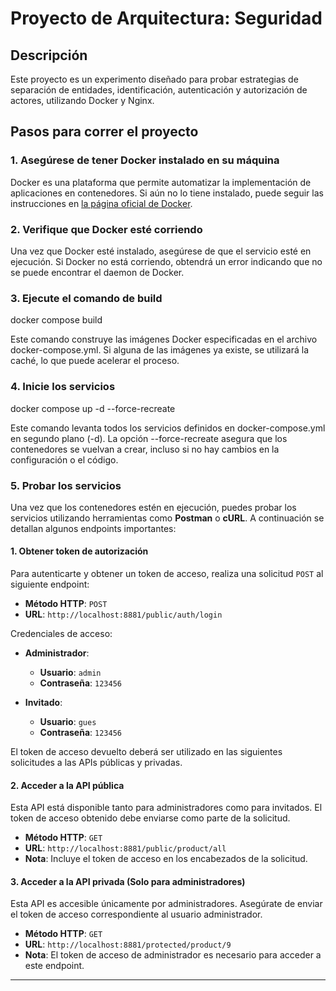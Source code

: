 # Proyecto de Arquitectura: Seguridad

## Descripción
Este proyecto es un experimento diseñado para probar estrategias de separación de entidades, identificación, autenticación y autorización de actores, utilizando Docker y Nginx.

## Pasos para correr el proyecto

### 1. Asegúrese de tener Docker instalado en su máquina
Docker es una plataforma que permite automatizar la implementación de aplicaciones en contenedores. Si aún no lo tiene instalado, puede seguir las instrucciones en [la página oficial de Docker](https://docs.docker.com/get-docker/).

### 2. Verifique que Docker esté corriendo
Una vez que Docker esté instalado, asegúrese de que el servicio esté en ejecución. Si Docker no está corriendo, obtendrá un error indicando que no se puede encontrar el daemon de Docker.

### 3. Ejecute el comando de build
docker compose build

Este comando construye las imágenes Docker especificadas en el archivo docker-compose.yml. Si alguna de las imágenes ya existe, se utilizará la caché, lo que puede acelerar el proceso.

### 4. Inicie los servicios
docker compose up -d --force-recreate

Este comando levanta todos los servicios definidos en docker-compose.yml en segundo plano (-d). La opción --force-recreate asegura que los contenedores se vuelvan a crear, incluso si no hay cambios en la configuración o el código.

### 5. Probar los servicios

Una vez que los contenedores estén en ejecución, puedes probar los servicios utilizando herramientas como **Postman** o **cURL**. A continuación se detallan algunos endpoints importantes:

#### 1. Obtener token de autorización

Para autenticarte y obtener un token de acceso, realiza una solicitud `POST` al siguiente endpoint:

- **Método HTTP**: `POST`
- **URL**: `http://localhost:8881/public/auth/login`
  
Credenciales de acceso:

- **Administrador**:
  - **Usuario**: `admin`
  - **Contraseña**: `123456`
  
- **Invitado**:
  - **Usuario**: `gues`
  - **Contraseña**: `123456`

El token de acceso devuelto deberá ser utilizado en las siguientes solicitudes a las APIs públicas y privadas.

#### 2. Acceder a la API pública

Esta API está disponible tanto para administradores como para invitados. El token de acceso obtenido debe enviarse como parte de la solicitud.

- **Método HTTP**: `GET`
- **URL**: `http://localhost:8881/public/product/all`
- **Nota**: Incluye el token de acceso en los encabezados de la solicitud.

#### 3. Acceder a la API privada (Solo para administradores)

Esta API es accesible únicamente por administradores. Asegúrate de enviar el token de acceso correspondiente al usuario administrador.

- **Método HTTP**: `GET`
- **URL**: `http://localhost:8881/protected/product/9`
- **Nota**: El token de acceso de administrador es necesario para acceder a este endpoint.

---